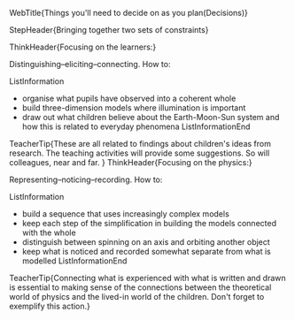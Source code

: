 WebTitle{Things you&apos;ll need to decide on as you plan(Decisions)}

StepHeader{Bringing together two sets of constraints}

ThinkHeader{Focusing on the learners:}

Distinguishing&ndash;eliciting&ndash;connecting. How to:

ListInformation
- organise what pupils have observed into a coherent whole
- build three-dimension models where illumination is important
- draw out what children believe about the Earth-Moon-Sun system and how this is related to everyday phenomena
ListInformationEnd

TeacherTip{These are all related to findings about children's ideas from research. The teaching activities will provide some suggestions. So will colleagues, near and far. }
ThinkHeader{Focusing on the physics:}

Representing&ndash;noticing&ndash;recording. How to:

ListInformation
- build a sequence that uses increasingly complex models
- keep each step of the simplification in building the models connected with the whole
- distinguish between spinning on an axis and orbiting another object
- keep what is noticed and recorded somewhat separate from what is modelled
ListInformationEnd

TeacherTip{Connecting what is experienced with what is written and drawn is essential to making sense of the connections between the theoretical world of physics and the lived-in world of the children. Don't forget to exemplify this action.}


